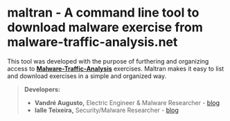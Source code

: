 **maltran** - A command line tool to download malware exercise from malware-traffic-analysis.net
===================


This tool was developed with the purpose of furthering and organizing access to **[Malware-Traffic-Analysis][3]** exercises. Maltran makes it easy to list and download exercises in a simple and organized way.

> <i class="icon-bug"></i>**Developers:** 
> - **Vandré  Augusto,** Electric Engineer & Malware Researcher - [blog][2]
> - **Ialle Teixeira,** Security/Malware Researcher - [blog][1]

  [1]: http://malwareverse.com/author/admin/
  [2]: http://malwareverse.com/author/drinkordie/
  [3]: http://malware-traffic-analysis.net/ 
